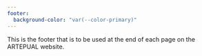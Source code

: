```yaml
---
footer:
  background-color: "var(--color-primary)"
---
```

This is the footer that is to be used at the end of each page on the ARTEPUAL website.
